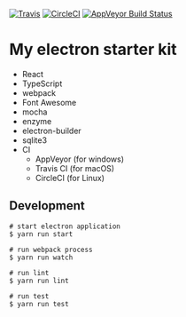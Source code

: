 [![Travis](https://img.shields.io/travis/hokaccha/electron-starter.svg?style=flat-square&label=Travis+CI)](https://travis-ci.org/hokaccha/electron-starter)
[![CircleCI](https://img.shields.io/circleci/project/github/hokaccha/electron-starter.svg?style=flat-square&label=CircleCI)](https://circleci.com/gh/hokaccha/electron-starter)
[![AppVeyor Build Status](https://img.shields.io/appveyor/ci/hokaccha/electron-starter/master.svg?style=flat-square&label=AppVeyor&logo=appveyor)](https://ci.appveyor.com/project/hokaccha/electron-starter/branch/master)

# My electron starter kit

- React
- TypeScript
- webpack
- Font Awesome
- mocha
- enzyme
- electron-builder
- sqlite3
- CI
  - AppVeyor (for windows)
  - Travis CI (for macOS)
  - CircleCI (for Linux)

## Development

```
# start electron application
$ yarn run start

# run webpack process
$ yarn run watch

# run lint
$ yarn run lint

# run test
$ yarn run test
```
